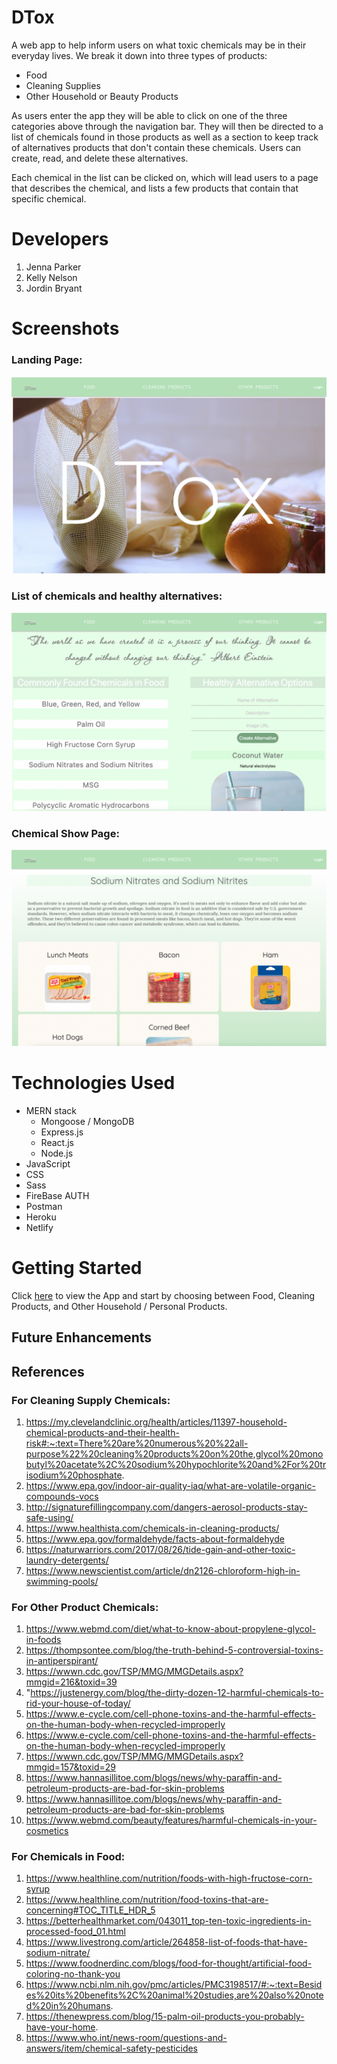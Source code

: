 # DTox
A web app to help inform users on what toxic chemicals may be in their everyday lives.  We break it down into three types of products: 
- Food
- Cleaning Supplies
- Other Household or Beauty Products

As users enter the app they will be able to click on one of the three categories above through the navigation bar.  They will then be directed to a list of chemicals found in those products as well as a section to keep track of alternatives products that don't contain these chemicals. Users can create, read, and delete these alternatives.

Each chemical in the list can be clicked on, which will lead users to a page that describes the chemical, and lists a few products that contain that specific chemical.

# Developers
1. Jenna Parker
2. Kelly Nelson
3. Jordin Bryant

# Screenshots
### Landing Page:
![](Photos%20for%20readme/Screen%20Shot%202022-10-06%20at%2010.20.50%20AM.png)
### List of chemicals and healthy alternatives:
![index page](Photos%20for%20readme/Screen%20Shot%202022-10-06%20at%2010.32.17%20AM.png)
### Chemical Show Page:
![show page](Photos%20for%20readme/Screen%20Shot%202022-10-06%20at%2010.33.02%20AM.png)

# Technologies Used
- MERN stack 
   - Mongoose / MongoDB
   - Express.js
   - React.js
   - Node.js
- JavaScript
- CSS
- Sass
- FireBase AUTH
- Postman
- Heroku
- Netlify

# Getting Started
Click [here](https://633f25ca21e8fa00b251966b--fanciful-paletas-4e551f.netlify.app/food/633b22466fcced9476e4d227) to view the App and start by choosing between Food, Cleaning Products, and Other Household / Personal Products.

## Future Enhancements

## References
### For Cleaning Supply Chemicals:
1. https://my.clevelandclinic.org/health/articles/11397-household-chemical-products-and-their-health-risk#:~:text=There%20are%20numerous%20%22all-purpose%22%20cleaning%20products%20on%20the,glycol%20monobutyl%20acetate%2C%20sodium%20hypochlorite%20and%2For%20trisodium%20phosphate.
2. https://www.epa.gov/indoor-air-quality-iaq/what-are-volatile-organic-compounds-vocs
3. http://signaturefillingcompany.com/dangers-aerosol-products-stay-safe-using/
4. https://www.healthista.com/chemicals-in-cleaning-products/
5. https://www.epa.gov/formaldehyde/facts-about-formaldehyde
6. https://naturwarriors.com/2017/08/26/tide-gain-and-other-toxic-laundry-detergents/
7. https://www.newscientist.com/article/dn2126-chloroform-high-in-swimming-pools/
### For Other Product Chemicals:
1. https://www.webmd.com/diet/what-to-know-about-propylene-glycol-in-foods
2. https://thompsontee.com/blog/the-truth-behind-5-controversial-toxins-in-antiperspirant/
3. https://wwwn.cdc.gov/TSP/MMG/MMGDetails.aspx?mmgid=216&toxid=39
4. "https://justenergy.com/blog/the-dirty-dozen-12-harmful-chemicals-to-rid-your-house-of-today/
5. https://www.e-cycle.com/cell-phone-toxins-and-the-harmful-effects-on-the-human-body-when-recycled-improperly
6. https://www.e-cycle.com/cell-phone-toxins-and-the-harmful-effects-on-the-human-body-when-recycled-improperly
7. https://wwwn.cdc.gov/TSP/MMG/MMGDetails.aspx?mmgid=157&toxid=29
8. https://www.hannasillitoe.com/blogs/news/why-paraffin-and-petroleum-products-are-bad-for-skin-problems
9. https://www.hannasillitoe.com/blogs/news/why-paraffin-and-petroleum-products-are-bad-for-skin-problems
10. https://www.webmd.com/beauty/features/harmful-chemicals-in-your-cosmetics
### For Chemicals in Food:
1.  https://www.healthline.com/nutrition/foods-with-high-fructose-corn-syrup
2. https://www.healthline.com/nutrition/food-toxins-that-are-concerning#TOC_TITLE_HDR_5
3. https://betterhealthmarket.com/043011_top-ten-toxic-ingredients-in-processed-food_01.html
4. https://www.livestrong.com/article/264858-list-of-foods-that-have-sodium-nitrate/
5. https://www.foodnerdinc.com/blogs/food-for-thought/artificial-food-coloring-no-thank-you
6. https://www.ncbi.nlm.nih.gov/pmc/articles/PMC3198517/#:~:text=Besides%20its%20benefits%2C%20animal%20studies,are%20also%20noted%20in%20humans.
7. https://thenewpress.com/blog/15-palm-oil-products-you-probably-have-your-home.
8. https://www.who.int/news-room/questions-and-answers/item/chemical-safety-pesticides
